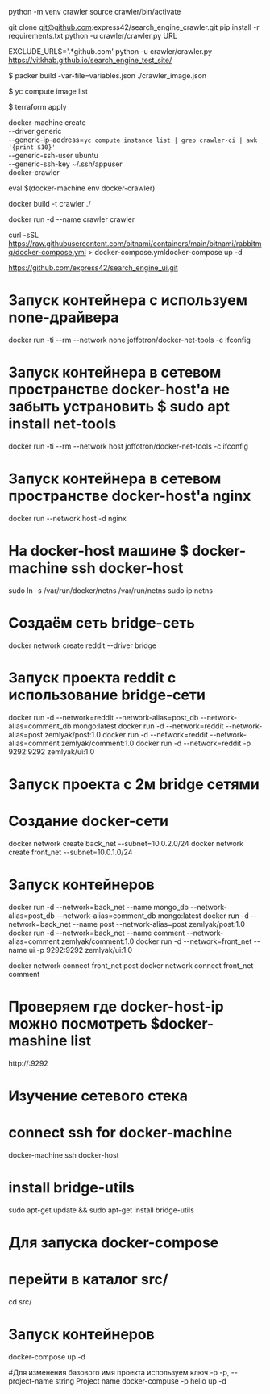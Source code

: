 python -m venv crawler
source crawler/bin/activate

git clone git@github.com:express42/search_engine_crawler.git
pip install -r requirements.txt
python -u crawler/crawler.py URL

EXCLUDE_URLS='.*github.com' python -u crawler/crawler.py https://vitkhab.github.io/search_engine_test_site/

<!-- Создание образа в yc crawler -1-> -->
$ packer build -var-file=variables.json ./crawler_image.json

<!-- проверка созданного образа -->
$ yc compute image list

<!-- Запуск instance с помощью terraform -->
$ terraform apply


<!-- # Создание instance ycloud -->
<!-- yc compute instance create \ -->
<!--   --name crawler-ci \ -->
<!--   --zone ru-central1-a \ -->
<!--   --network-interface subnet-name=default-ru-central1-a,nat-ip-version=ipv4 \ -->
<!--   --create-boot-disk image-folder-id=standard-images,image-family=ubuntu-1804-lts,size=15 \ -->
<!--   --ssh-key ~/.ssh/appuser.pub -->

<!-- Запуск docker-machine -->
docker-machine create \
  --driver generic \
  --generic-ip-address=`yc compute instance list | grep crawler-ci | awk '{print $10}'` \
  --generic-ssh-user ubuntu \
  --generic-ssh-key ~/.ssh/appuser \
  docker-crawler

<!-- Подключение к Docker host'у -->
eval $(docker-machine env docker-crawler)

<!-- создания образа -->
docker build -t crawler ./

<!-- запуск контейнера -->
docker run -d --name crawler crawler

<!-- rabbitmq -->
curl -sSL https://raw.githubusercontent.com/bitnami/containers/main/bitnami/rabbitmq/docker-compose.yml > docker-compose.ymldocker-compose up -d

<!-- UI web интерфейск crawler -->
https://github.com/express42/search_engine_ui.git

# Запуск контейнера с используем none-драйвера
docker run -ti --rm --network none joffotron/docker-net-tools -c ifconfig

# Запуск контейнера в сетевом пространстве docker-host'a не забыть устрановить $ sudo apt install net-tools
docker run -ti --rm --network host joffotron/docker-net-tools -c ifconfig

# Запуск контейнера в сетевом пространстве docker-host'a nginx
docker run --network host -d nginx

# На docker-host машине $ docker-machine ssh docker-host
sudo ln -s /var/run/docker/netns /var/run/netns
sudo ip netns

# Создаём сеть bridge-сеть
docker network create reddit --driver bridge

# Запуск проекта reddit с использование bridge-сети
docker run -d --network=reddit --network-alias=post_db --network-alias=comment_db mongo:latest
docker run -d --network=reddit --network-alias=post zemlyak/post:1.0 
docker run -d --network=reddit --network-alias=comment zemlyak/comment:1.0 
docker run -d --network=reddit -p 9292:9292 zemlyak/ui:1.0 

# Запуск проекта с 2м bridge сетями
# Создание docker-сети
docker network create back_net --subnet=10.0.2.0/24
docker network create front_net --subnet=10.0.1.0/24
# Запуск контейнеров
docker run -d --network=back_net --name mongo_db --network-alias=post_db --network-alias=comment_db mongo:latest
docker run -d --network=back_net --name post --network-alias=post zemlyak/post:1.0 
docker run -d --network=back_net --name comment --network-alias=comment zemlyak/comment:1.0 
docker run -d --network=front_net --name ui -p 9292:9292 zemlyak/ui:1.0 

docker network connect front_net post
docker network connect front_net comment


# Проверяем где docker-host-ip можно посмотреть $docker-mashine list
http://<docker-host-ip>:9292

# Изучение сетевого стека
# connect ssh for docker-machine
docker-machine ssh docker-host
# install bridge-utils
sudo apt-get update && sudo apt-get install bridge-utils

# Для запуска docker-compose
# перейти в каталог src/
cd src/
# Запуск контейнеров
docker-compose up -d

#Для изменения базового имя проекта используем ключ -p
  -p, --project-name string        Project name
docker-compuse -p hello up -d

